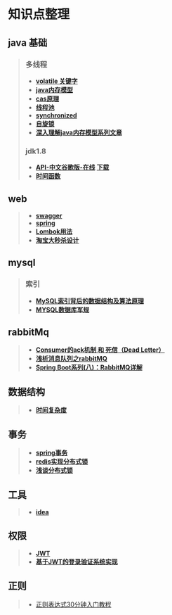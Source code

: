  # 知识点整理
 

## java 基础
 >### 多线程
 >* **[volatile 关键字](/src/main/java/com/licc/code/base/_volatile/volatile.md)**
 >* **[java内存模型](http://ifeve.com/java-memory-model-0/)**
 >* **[cas原理](/src/main/java/com/licc/code/base/_cas/cas.md)**
 >* **[线程池](src/main/java/com/licc/code/base/_threadpool/threadpool.md)**
 >* **[synchronized](src/main/java/com/licc/code/base/_synchronized/synchronized.md)**
 >* **[自旋锁](src/main/java/com/licc/code/base/_lock/spinlock/spinlock.md)**
 >* **[深入理解java内存模型系列文章](http://ifeve.com/java-memory-model-0/)**
 >### jdk1.8
 >* **[API-中文谷歌版-在线]( https://blog.fondme.cn/apidoc/jdk-1.8-google/)**  **[下载](http://download.csdn.net/detail/qw599186875/9802192)**
 >* **[时间函数](src/main/java/com/licc/code/base/_jdk8/date/date.md)**
## web 
>* **[swagger](src/main/java/com/licc/web/_swagger/swagger.md)**
>* **[spring]()**
>* **[Lombok用法](http://codepub.cn/2015/07/30/Lombok-development-guidelines/)**
>* **[淘宝大秒杀设计](http://geek.csdn.net/news/detail/59847)**
## mysql
 > ### 索引
 >* **[MySQL索引背后的数据结构及算法原理](http://blog.codinglabs.org/articles/theory-of-mysql-index.html)**
 >* **[MYSQL数据库军规](src/main/java/com/licc/mysql/mysqlRule.md)**

## rabbitMq
>* **[Consumer的ack机制 和 死信（Dead Letter）](https://github.com/pzxwhc/MineKnowContainer/issues/50)**
>* **[浅析消息队列之rabbitMQ](http://www.jianshu.com/p/e5894d625a31)**
>* **[Spring Boot系列(八)：RabbitMQ详解](https://zhuanlan.zhihu.com/p/25069044?refer=dreawer)**

## 数据结构
>* **[时间复杂度](http://blog.csdn.net/zolalad/article/details/11848739)**

## 事务
>- **[spring事务](https://www.ibm.com/developerworks/cn/education/opensource/os-cn-spring-trans/index.html)**
>- **[redis实现分布式锁](http://blog.jobbole.com/99751/)** 
>- **[浅谈分布式锁](http://www.linkedkeeper.com/detail/blog.action?bid=1023&hmsr=toutiao.io&utm_medium=toutiao.io&utm_source=toutiao.io)**

## 工具
 >* **[idea](src/main/java/com/licc/util/idea.md)**
 
## 权限
 >* **[JWT](http://www.jianshu.com/p/576dbf44b2ae)**
 >* **[基于JWT的登录验证系统实现](https://ice.gs/ji-yu-jwtde-deng-lu-yan-zheng-xi-tong-shi-xian/)**

 
## 正则
> - [正则表达式30分钟入门教程](https://deerchao.net/tutorials/regex/regex.htm)


 
 

